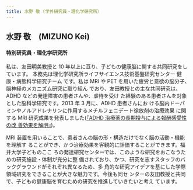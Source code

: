 ```yaml
---
title: 水野 敬 (学外研究員・理化学研究所）
---
```

## 水野 敬　(MIZUNO Kei)

#### 特別研究員・理化学研究所

私は、友田明美教授と 10 年以上に亘り、子どもの健康脳に関する共同研究をしています。 本務先は理化学研究所ライフサイエンス技術基盤研究センター 健康・病態科学研究チーム です。私は MRI や PET を用いた疲労と意欲の脳分子、脳神経のメカニズム研究に取り組ん でおり、友田教授との主な共同研究は、ADHD などの発達障害の患者さんや、虐待を受け た経験のある患者さんを対象とした脳科学研究です。2013 年 3 月に、ADHD 患者さんにお ける脳内ドーパミンやノルアドレナリンに作用するメチルフェニデート徐放剤の治療効果 に関する MRI 研究成果を発表しました(<a href="http://news.ad.u-fukui.ac.jp/wp-content/uploads/tomoda.pdf">『ADHD 治療薬の長期投与による報酬感受性の改 善効果を解明』</a>)。

MRI 装置を用いることで、患者さんの脳の形・構造だけでなく脳の活動・機能を理解す ることができ、かつ治療効果を客観的に評価することができます。福井大学子どものここ ろの発達研究センターでは、このような研究をおこなうための研究施設・体制が充分に整 備されており、かつ、研究を志すスタッフのバックグラウンドがそれぞれ異なるため、多 角的な研究アイデアを基にした学際領域研究をできることが大きな魅力です。今後も同セ ンターの友田教授と共同で、子どもの健康脳を育むための研究を推進していきたいと考え ています。